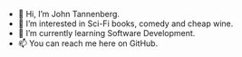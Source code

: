 - 👋 Hi, I’m John Tannenberg.
- 👀 I’m interested in Sci-Fi books, comedy and cheap wine.
- 🌱 I’m currently learning Software Development.
- 📫 You can reach me here on GitHub.

<!---
CosmicJay2k/CosmicJay2k is a ✨ special ✨ repository because its `README.md` (this file) appears on your GitHub profile.
You can click the Preview link to take a look at your changes.
--->
